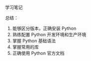 学习笔记

总结：
1. 能够区分版本，正确安装 Python
2. 熟练配置 Python 开发环境和生产环境
3. 掌握 Python 基础语法
4. 掌握常用的库
5. 正确使用 Python 官方文档

